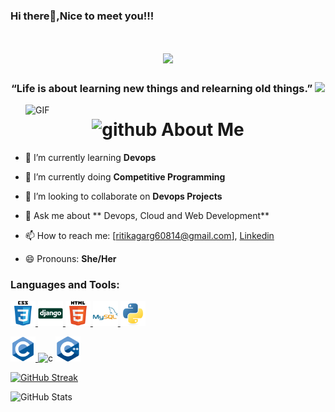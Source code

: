 ### Hi there👋,Nice to meet you!!!
    
<!--<h1 align="center">Hi <img src="https://github.com/ABSphreak/ABSphreak/blob/master/gifs/Hi.gif" width="30px"> I'm Ritika Garg</h1>-->
<h1 align="center">
  <a href="https://git.io/typing-svg">
    <img src="https://readme-typing-svg.herokuapp.com/?lines=Hello,+World!;Welcome+to+my+profile!&center=true&size=29">
  </a>
</h1>
<h3 align="center">“Life is about learning new things and relearning old things.”
<img src="https://community.aws/_next/image?url=https%3A%2F%2Fcommunity.aws%2Fraw-post-images%2Fconcepts%2Fdevops-essentials%2Fimages%2Fdevops_loop.jpeg%3FimgSize%3D1600x960&w=1920&q=75" width="40px"></h3>


<img align="right" alt="GIF" src="https://media.giphy.com/media/RbDKaczqWovIugyJmW/giphy.gif" width="480px"/>

<h1 align="center"> <img height="40" width="40" alt="github" src="https://cdn.jsdelivr.net/npm/simple-icons@v3/icons/github.svg" /> About Me </h1>


- 🔭 I’m currently learning  **Devops**
- 🌱 I’m currently doing **Competitive Programming**
- 👯 I’m looking to collaborate on **Devops Projects**

- 💬 Ask me about ** Devops, Cloud and Web Development**
- 📫 How to reach me: [ritikagarg60814@gmail.com], [Linkedin](https://www.linkedin.com/in/ritika-garg-b39270194/)
- 😄 Pronouns: **She/Her**

<h3 align="left">Languages and Tools:</h3>
<p align="left"> </a> <a href="https://www.w3schools.com/css/" target="_blank"> <img src="https://raw.githubusercontent.com/devicons/devicon/master/icons/css3/css3-original-wordmark.svg" alt="css3" width="40" height="40"/> </a> <a href="https://www.djangoproject.com/" target="_blank"> <img src="https://raw.githubusercontent.com/devicons/devicon/master/icons/django/django-original.svg" alt="django" width="40" height="40"/> </a>  <a href="https://www.w3.org/html/" target="_blank"> <img src="https://raw.githubusercontent.com/devicons/devicon/master/icons/html5/html5-original-wordmark.svg" alt="html5" width="40" height="40"/> </a>  <a href="https://www.mysql.com/" target="_blank"> <img src="https://raw.githubusercontent.com/devicons/devicon/master/icons/mysql/mysql-original-wordmark.svg" alt="mysql" width="40" height="40"/> </a> <a href="https://www.python.org" target="_blank"> <img src="https://raw.githubusercontent.com/devicons/devicon/master/icons/python/python-original.svg" alt="python" width="40" height="40"/> </a> </p><p align="left"> <a href="https://www.cprogramming.com/" target="_blank"> <img src="https://raw.githubusercontent.com/devicons/devicon/master/icons/c/c-original.svg" alt="c" width="40" height="40"/> </a> <img src="https://www.google.com/url?sa=i&url=https%3A%2F%2Fsaviynt.com%2Fexchange%2Fapps%2Faws&psig=AOvVaw0eEHt4b0GkfmtznCzwkT_Y&ust=1726115152829000&source=images&cd=vfe&opi=89978449&ved=0CBQQjRxqFwoTCIiY-K6GuogDFQAAAAAdAAAAABAE" alt="c" width="40" height="40"/> </a> <a href="https://www.w3schools.com/cpp/" target="_blank"> <img src="https://raw.githubusercontent.com/devicons/devicon/master/icons/cplusplus/cplusplus-original.svg" alt="cplusplus" width="40" height="40"/> </a> </p>

[![GitHub Streak](http://github-readme-streak-stats.herokuapp.com?user=ritikagarg0326&theme=dracula&date_format=j%20M%5B%20Y%5D)](https://git.io/streak-stats)

![GitHub Stats](https://github-readme-stats.vercel.app/api?username=ritikagarg0326&theme=radical&show_icons=true)

